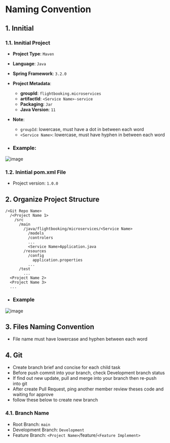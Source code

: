 # Naming Convention

## 1. Innitial
### 1.1. Innitial Project

- **Project Type**: `Maven`
- **Language**: `Java`
- **Spring Framework**: `3.2.0`
- **Project Metadata**:
  - **groupId**: `flightbooking.microservices`
  - **artifactId**: `<Service Name>-service`
  - **Packaging**: `Jar`
  - **Java Version**: `11`
- **Note**:
  - `groupId`: lowercase, must have a dot in between each word
  - `<Service Name>`: lowercase, must have hyphen in between each word

- ### Example:
![image](https://github.com/VinhTuan-Nguyen/flight-booking/assets/90610857/42faca96-78f0-4c2b-81e3-0e647fd5b86f)

### 1.2. Inintial pom.xml File
- Project version: `1.0.0`

## 2. Organize Project Structure
```
/<Git Repo Name>
  /<Project Name 1>
    /src
      /main
        /java/flightbooking/microservices/<Service Name>
          /models
          /controlers
          ...
          <Service Name>Application.java
        /resources
          /config
            application.properties
          ...
      /test
        ...
  <Project Name 2>
  <Project Name 3>
  ...
```
- ### Example
![image](https://github.com/VinhTuan-Nguyen/flight-booking/assets/90610857/725f08af-b14b-4d8e-86ed-ccd7b1235c0b)

## 3. Files Naming Convention
- File name must have lowercase and hyphen between each word

## 4. Git
- Create branch brief and concise for each child task
- Before push commit into your branch, check Development branch status
- If find out new update, pull and merge into your branch then re-push into git
- After create Pull Request, ping another member review theses code and waiting for approve 
- follow these below to create new branch

### 4.1. Branch Name
- Root Branch: `main`
- Development Branch: `Development`
- Feature Branch: `<Project Name>`/feature/`<Feature Implement>`
